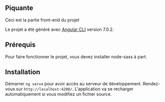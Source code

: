 ## Piquante
Ceci est la partie front-end du projet

Le projet a été généré avec [Angular CLI](https://github.com/angular/angular-cli) version 7.0.2.

## Prérequis 

Pour faire fonctionner le projet, vous devez installer node-sass à part.

## Installation

Démarrer `ng serve` pour avoir accès au serveur de développement. Rendez-vous sur `http://localhost:4200/`. L'application va se recharger automatiquement si vous modifiez un fichier source.
